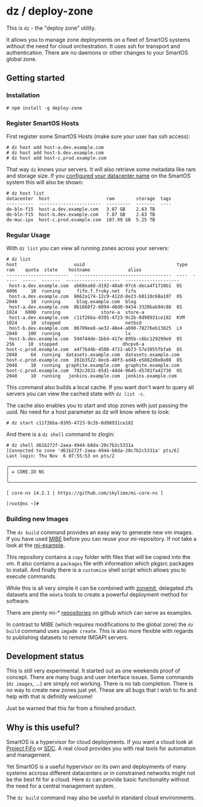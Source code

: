 # dz / deploy-zone

This is `dz` - the "deploy zone" utility.

It allows you to manage zone deployments on a fleet of SmartOS systems without the need for cloud orchestration. It uses ssh for transport and authentication. There are no daemons or other changes to your SmartOS global zone.

## Getting started

### Installation

	# npm install -g deploy-zone

### Register SmartOS Hosts

First register some SmartOS Hosts (make sure your user has ssh access):

	# dz host add host-a.dev.example.com
	# dz host add host-b.dev.example.com
	# dz host add host-c.prod.example.com

That way `dz` knows your servers. It will also retrieve some metadata like ram and storage size. If you [configured your datacenter name](https://twitter.com/docscream/status/557612957690236930) on the SmartOS system this will also be shown:

	# dz host list
	datacenter  host                     ram        storage  tags
	----------  -----------------------  ---------  -------  ----
	de-bln-f15  host-a.dev.example.com   3.87 GB    2.63 TB      
	de-bln-f15  host-b.dev.example.com   7.87 GB    2.63 TB      
	de-muc-ipx  host-c.prod.example.com  107.99 GB  5.25 TB      

### Regular Usage

With `dz list` you can view all running zones across your servers:


	# dz list
	host                     uuid                                  type  ram    quota  state    hostname              alias               
	-----------------------  ------------------------------------  ----  -----  -----  -------  --------------------  --------------------
	 host-a.dev.example.com  ab68ea68-d192-40a8-97c6-deca4f1710b1  OS     4096     10  running      fifo.f.fruky.net  fifo                
	 host-a.dev.example.com  8662a174-12c9-412d-8e23-b0110c68a107  OS     2048     10  running      blog.example.com  blog                
	 host-a.dev.example.com  0b1660f2-0894-48d0-9434-3320bab94c88  OS     1024   6000  running               store-a  store-a             
	 host-a.dev.example.com  c11f26ba-0395-4723-9c2b-0d98931ce182  KVM    1024     10  stopped                        netbsd              
	 host-b.dev.example.com  06709ee8-ae32-48e4-a690-78276eb13825  LX     2048    100  running                        lx                  
	 host-b.dev.example.com  594f44de-1bb4-417e-895b-c6bc129299e9  OS      256     10  stopped                        dhcpv6-a            
	host-c.prod.example.com  a4f7644b-4508-4721-ab73-57e3855fbfab  OS     2048     64  running  datasets.example.com  datasets.example.com
	host-c.prod.example.com  261b3522-8ec6-40f3-ad48-e5882d8e0a98  OS     2048     10  running  graphite.example.com  graphite.example.com
	host-c.prod.example.com  782c2631-85d1-44d4-9645-d5701fa42736  OS     2048     10  running   jenkins.example.com  jenkins.example.com 

This command also builds a local cache. If you want don't want to query all servers you can view the cached state with `dz list -c`.

The cache also enables you to start and stop zones with just passing the uuid. No need for a host parameter as dz will know where to look:

	# dz start c11f26ba-0395-4723-9c2b-0d98931ce182

And there is a `dz shell` command to zlogin:

	# dz shell d61b272f-2aea-4944-b8da-20c7b2c5331a
	[Connected to zone 'd61b272f-2aea-4944-b8da-20c7b2c5331a' pts/6]
	Last login: Thu Nov  6 07:55:53 on pts/2

	╭──────────────────────────────────────────────────────────────────────╮
	│ ✜ CORE.IO NS                                                         │
	╰──────────────────────────────────────────────────────────────────────╯
 
	[ core-ns 14.2.1 | https://github.com/skylime/mi-core-ns ]
 
	[root@ns ~]#


### Building new Images

The `dz build` command provides an easy way to generate new vm images.
If you have used [MIBE](https://github.com/joyent/mibe) before you can reuse your mi-repository. If not take a look at the [mi-example](https://github.com/joyent/mi-example).

This repository contains a `copy` folder with files that will be copied into the vm. It also contains a `packages` file with information which pkgsrc packages to install. And finally there is a `customize` shell script which allows you to execute commands.

While this is all very simple it can be combined with [zoneinit](https://github.com/joyent/zoneinit), delegated zfs datasets and the `mdata` tools to create a powerful deployment method for software.

There are plenty mi-* [repositories](https://github.com/skylime/) on github which can serve as examples.

In contrast to MIBE (which requires modifications to the global zone) the `dz build` command uses `imgadm create`. This is also more flexible with regards to publishing datasets to remote IMGAPI servers.

## Development status

This is still very experimental. It started out as one weekends proof of concept.
There are many bugs and user interface issues. Some commands (`dz images`, ...) are simply not working. There is no tab completion. There is no way to create new zones just yet. These are all bugs that I wish to fix and help with that is definitly welcome!

Just be warned that this far from a finished product.

## Why is this useful?

SmartOS is a hypervisor for cloud deployments. If you want a cloud look at [Project FiFo](https://project-fifo.net) or [SDC](https://github.com/joyent/sdc/). A real cloud provides you with real tools for automation and management.

Yet SmartOS is a useful hypervisor on its own and deployments of many systems accross different datacenters or in constrained networks might not be the best fit for a cloud. Here `dz` can provide basic functionality without the need for a central management system.

The `dz build` command may also be useful in standard cloud environments.

